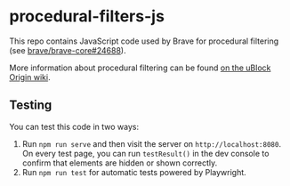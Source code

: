# procedural-filters-js

This repo contains JavaScript code used by Brave for procedural filtering (see [brave/brave-core#24688](https://github.com/brave/brave-core/pull/24688)).

More information about procedural filtering can be found [on the uBlock Origin wiki](https://github.com/gorhill/uBlock/wiki/Procedural-cosmetic-filters).

## Testing

You can test this code in two ways:

1. Run `npm run serve` and then visit the server on `http://localhost:8080`. On every test page, you can run `testResult()` in the dev console to confirm that elements are hidden or shown correctly.
2. Run `npm run test` for automatic tests powered by Playwright.
